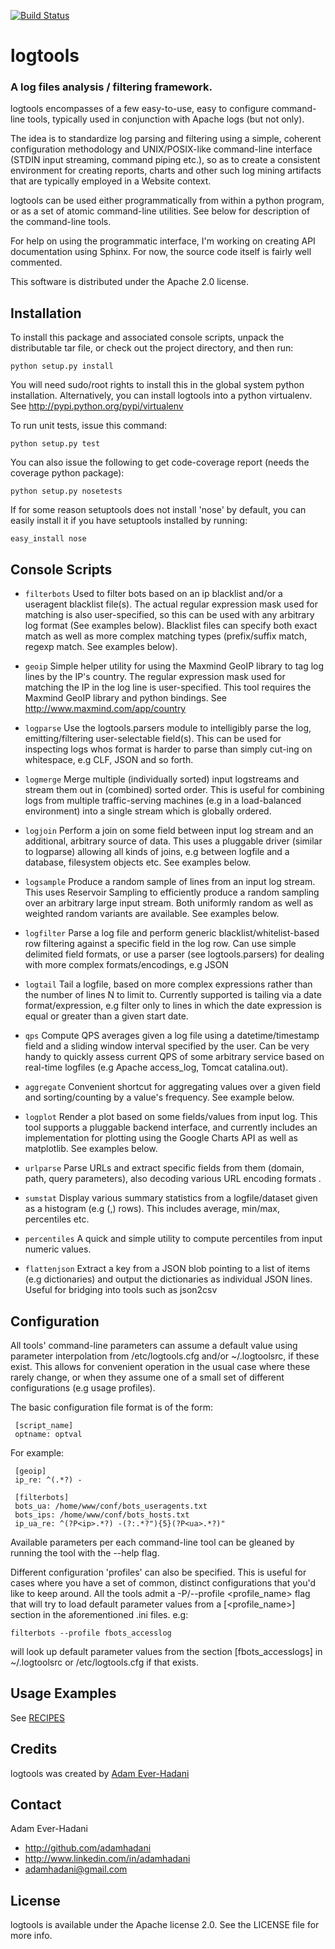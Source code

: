 [![Build Status](https://travis-ci.org/adamhadani/logtools.svg?branch=master)](https://travis-ci.org/adamhadani/logtools)

# logtools

### A log files analysis / filtering framework.

logtools encompasses of a few easy-to-use, easy to configure command-line
tools, typically used in conjunction with Apache logs (but not only).

The idea is to standardize log parsing and filtering using a simple, coherent
configuration methodology and UNIX/POSIX-like command-line interface (STDIN input streaming, command piping etc.),
so as to create a consistent environment for creating reports, charts and other such
log mining artifacts that are typically employed in a Website context.

logtools can be used either programmatically from within a python program, or as a set of
atomic command-line utilities. See below for description of the command-line tools.

For help on using the programmatic interface, I'm working on creating API
documentation using Sphinx. For now, the source code itself is fairly well
commented.

This software is distributed under the Apache 2.0 license.


## Installation

To install this package and associated console scripts, unpack the distributable tar file,
or check out the project directory, and then run:

	python setup.py install

You will need sudo/root rights to install this in the global system python installation.
Alternatively, you can install logtools into a python virtualenv. See http://pypi.python.org/pypi/virtualenv

To run unit tests, issue this command:

	python setup.py test

You can also issue the following to get code-coverage report (needs the coverage python package):

	python setup.py nosetests

If for some reason setuptools does not install 'nose' by default,
you can easily install it if you have setuptools installed by running:

	easy_install nose


## Console Scripts

* ``filterbots``
	Used to filter bots based on an ip blacklist and/or a useragent blacklist file(s).
    The actual regular expression mask used for matching is also user-specified,
    so this can be used with any arbitrary log format (See examples below).
	Blacklist files can specify both exact match as well as more complex matching
	types (prefix/suffix match, regexp match. See examples below).

* ``geoip``
	Simple helper utility for using the Maxmind GeoIP library to tag log lines by the IP's country.
        The regular expression mask used for matching the IP in the log line is user-specified.
	This tool requires the Maxmind GeoIP library and python bindings. See http://www.maxmind.com/app/country

* ``logparse``
	Use the logtools.parsers module to intelligibly parse the log, emitting/filtering user-selectable field(s).
	This can be used for inspecting logs whos format is harder to parse than simply cut-ing on whitespace,
	e.g CLF, JSON and so forth.

* ``logmerge``
	Merge multiple (individually sorted) input logstreams and stream them out in (combined) sorted order.
	This is useful for combining logs from multiple traffic-serving machines (e.g in a load-balanced environment)
	into a single stream which is globally ordered.

* ``logjoin``
	Perform a join on some field between input log stream and an additional, arbitrary source of data.
	This uses a pluggable driver (similar to logparse) allowing all kinds of joins, e.g between logfile and
	a database, filesystem objects etc. See examples below.

* ``logsample``
	Produce a random sample of lines from an input log stream. This uses Reservoir Sampling to
    efficiently produce a random sampling over an arbitrary large input stream.
	Both uniformly random as well as weighted random variants are available. See examples below.

* ``logfilter``
	Parse a log file and perform generic blacklist/whitelist-based row filtering against a specific field in the log row. Can use
	simple delimited field formats, or use a parser (see logtools.parsers) for dealing with more complex formats/encodings,
	e.g JSON

* ``logtail``
	Tail a logfile, based on more complex expressions rather than the number of lines N to limit to. Currently supported is
    tailing via a date format/expression, e.g filter only to lines in which the date expression is equal or greater than
    a given start date.

* ``qps``
	Compute QPS averages given a log file using a datetime/timestamp field and a sliding window interval
    specified by the user. Can be very handy to quickly assess current QPS of some arbitrary service
	based on real-time logfiles (e.g Apache access_log, Tomcat catalina.out).

* ``aggregate``
	Convenient shortcut for aggregating values over a given field and sorting/counting by a value's frequency.
	See example below.

* ``logplot``
	Render a plot based on some fields/values from input log. This tool supports a pluggable backend interface,
	and currently includes an implementation for plotting using the Google Charts API as well as matplotlib.
	See examples below.

* ``urlparse``
	Parse URLs and extract specific fields from them (domain, path, query parameters), also decoding various
	URL encoding formats .

* ``sumstat``
	Display various summary statistics from a logfile/dataset given as a histogram (e.g (<count>,<value>) rows).
	This includes average, min/max, percentiles etc.

* ``percentiles``
	A quick and simple utility to compute percentiles from input numeric values.

* ``flattenjson``
    Extract a key from a JSON blob pointing to a list of items (e.g dictionaries) and output the dictionaries
    as individual JSON lines. Useful for bridging into tools such as json2csv

## Configuration

All tools' command-line parameters can assume a default value using parameter interpolation
from /etc/logtools.cfg and/or ~/.logtoolsrc, if these exist.
This allows for convenient operation in the usual case where these rarely change, or when they
assume one of a small set of different configurations (e.g usage profiles).

The basic configuration file format is of the form:

```
 [script_name]
 optname: optval
```

For example:

```
 [geoip]
 ip_re: ^(.*?) -

 [filterbots]
 bots_ua: /home/www/conf/bots_useragents.txt
 bots_ips: /home/www/conf/bots_hosts.txt
 ip_ua_re: ^(?P<ip>.*?) -(?:.*?"){5}(?P<ua>.*?)"
```

Available parameters per each command-line tool can be gleaned by running the
tool with the --help flag.

Different configuration 'profiles' can also be specified. This is useful for cases
where you have a set of common, distinct configurations that you'd like to keep around.
All the tools admit a -P/--profile <profile_name> flag that will try to load default parameter
values from a [<profile_name>] section in the aforementioned .ini files. e.g:

```
filterbots --profile fbots_accesslog
```

will look up default parameter values from the section [fbots_accesslogs] in ~/.logtoolsrc or /etc/logtools.cfg
if that exists.


## Usage Examples

See [RECIPES](./RECIPES.md)

## Credits

logtools was created by [Adam Ever-Hadani](http://github.com/adamhadani/)

## Contact

Adam Ever-Hadani

- http://github.com/adamhadani
- http://www.linkedin.com/in/adamhadani
- adamhadani@gmail.com

## License

logtools is available under the Apache license 2.0. See the LICENSE file for more info.


